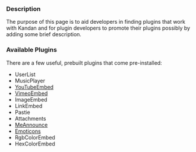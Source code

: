 ### Description
The purpose of this page is to aid developers in finding plugins that work with Kandan and for plugin developers to promote their plugins possibly by adding some brief description.

### Available Plugins
There are a few useful, prebuilt plugins that come pre-installed:

* UserList
* MusicPlayer
* [YouTubeEmbed](https://github.com/kandanapp/kandan/wiki/Plugin-YouTube)
* [VimeoEmbed](https://github.com/kandanapp/kandan/wiki/Plugin-Vimeo)
* ImageEmbed
* LinkEmbed
* Pastie
* Attachments
* [MeAnnounce](https://github.com/kandanapp/kandan/wiki/Plugin-MeAnnounce)
* [Emoticons](https://github.com/kandanapp/kandan/wiki/Emoticons)
* RgbColorEmbed
* HexColorEmbed